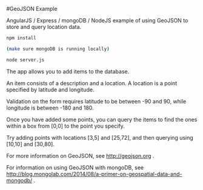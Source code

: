 #GeoJSON Example

AngularJS / Express / mongoDB / NodeJS example of using GeoJSON to store and query location data.

```sh
npm install

(make sure mongoDB is running locally)

node server.js
```

The app allows you to add items to the database.  

An item consists of a description and a location.  A location is a point specified by latitude and longitude.

Validation on the form requires latitude to be between -90 and 90, while longitude is between -180 and 180.

Once you have added some points, you can query the items to find the ones within a box from [0,0] to the point you specify.

Try adding points with locations [3,5] and [25,72], and then querying using [10,10] and [30,80].

For more information on GeoJSON, see http://geojson.org .

For information on using GeoJSON with mongoDB, see http://blog.mongolab.com/2014/08/a-primer-on-geospatial-data-and-mongodb/ .


